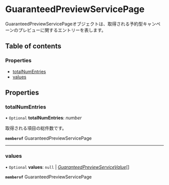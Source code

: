 # GuaranteedPreviewServicePage


<div lang=\"ja\">GuaranteedPreviewServicePageオブジェクトは、取得される予約型キャンペーンのプレビューに関するエントリーを表します。</div> 

## Table of contents

### Properties

- [totalNumEntries](guaranteedpreviewservicepage.md#totalnumentries)
- [values](guaranteedpreviewservicepage.md#values)

## Properties

### totalNumEntries

• `Optional` **totalNumEntries**: *number*

<div lang=\"ja\">取得される項目の総件数です。</div> 

**`memberof`** GuaranteedPreviewServicePage

___

### values

• `Optional` **values**: ``null`` \| [*GuaranteedPreviewServiceValue*](guaranteedpreviewservicevalue.md)[]

**`memberof`** GuaranteedPreviewServicePage
